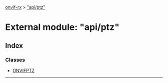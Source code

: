 [onvif-rx](../README.md) > ["api/ptz"](../modules/_api_ptz_.md)

# External module: "api/ptz"

## Index

### Classes

* [ONVIFPTZ](../classes/_api_ptz_.onvifptz.md)

---

